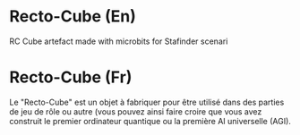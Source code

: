 # Recto-Cube (En)
RC Cube artefact made with microbits for Stafinder scenari

# Recto-Cube (Fr)
Le "Recto-Cube" est un objet à fabriquer pour être utilisé dans des parties de jeu de rôle ou autre (vous pouvez ainsi faire croire que vous avez construit le premier ordinateur quantique ou la première AI universelle (AGI).
